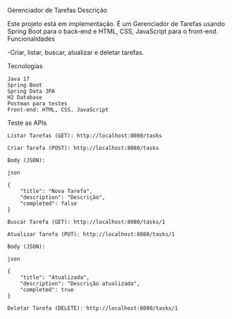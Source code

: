 Gerenciador de Tarefas
Descrição

Este projeto está em implementação. É um Gerenciador de Tarefas usando Spring Boot para o back-end e HTML, CSS, JavaScript para o front-end.
Funcionalidades

-Criar, listar, buscar, atualizar e deletar tarefas.

Tecnologias

    Java 17
    Spring Boot
    Spring Data JPA
    H2 Database
    Postman para testes
    Front-end: HTML, CSS, JavaScript

Teste as APIs

    Listar Tarefas (GET): http://localhost:8080/tasks

    Criar Tarefa (POST): http://localhost:8080/tasks

    Body (JSON):

    json

    {
        "title": "Nova Tarefa",
        "description": "Descrição",
        "completed": false
    }

    Buscar Tarefa (GET): http://localhost:8080/tasks/1

    Atualizar Tarefa (PUT): http://localhost:8080/tasks/1

    Body (JSON):

    json

    {    
        "title": "Atualizada",
        "description": "Descrição atualizada",
        "completed": true
    }

    Deletar Tarefa (DELETE): http://localhost:8080/tasks/1
